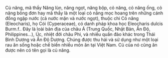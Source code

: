Củ năng, mã thầy
Năng lùn, năng ngọt, năng bộp, cỏ năng, cỏ năng ống, cỏ năng bông đơn hay mã thầy là một loại cỏ năng mọc hoang trên những cánh đồng ngập nước (cả nước mặn và nước ngọt), thuộc chi Cỏ năng (Eleocharis), họ Cói (Cyperaceae), có danh pháp khoa học Eleocharis dulcis Burm.f.. Đây là loài bản địa của châu Á (Trung Quốc, Nhật Bản, Ấn Độ, Philippines...), Úc, nhiệt đới châu Phi, và nhiều quần đảo khác trong Thái Bình Dương và Ấn Độ Dương. Chúng được thu hái và sử dụng như một loại rau ăn sống hoặc chế biến nhiều món ăn tại Việt Nam. Củ của nó cũng ăn được nên có tên gọi là củ năng.